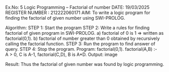 Ex.No: 5 Logic Programming – Factorial of number
DATE: 19/03/2025
REGISTER NUMBER : 212222060171
AIM:
To write a logic program for finding the factorial of given number using SWI-PROLOG.

Algorithm:
STEP 1: Start the program
STEP 2: Write a rules for finding factorial of given program in SWI-PROLOG.
a) factorial of 0 is 1 => written as factorial(0,1).
b) factorial of number greater than 0 obtained by recursively calling the factorial function.
STEP 3: Run the program to find answer of query.
STEP 4: Stop the program.
Program:
factorial(0,1).
factorial(A,B) :-  
       A > 0, 
       C is A-1,
       factorial(C,D),
       B is A*D.
Output:
image

Result:
Thus the factorial of given number was found by logic programming.
